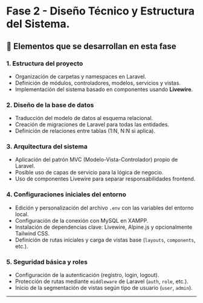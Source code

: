 # Fase 2 - Diseño Técnico y Estructura del Sistema.

## 🔧 Elementos que se desarrollan en esta fase

### 1. Estructura del proyecto
- Organización de carpetas y namespaces en Laravel.
- Definición de módulos, controladores, modelos, servicios y vistas.
- Implementación del sistema basado en componentes usando **Livewire**.

### 2. Diseño de la base de datos
- Traducción del modelo de datos al esquema relacional.
- Creación de migraciones de Laravel para todas las entidades.
- Definición de relaciones entre tablas (1:N, N:N si aplica).

### 3. Arquitectura del sistema
- Aplicación del patrón MVC (Modelo-Vista-Controlador) propio de Laravel.
- Posible uso de capas de servicio para la lógica de negocio.
- Uso de componentes Livewire para separar responsabilidades frontend.

### 4. Configuraciones iniciales del entorno
- Edición y personalización del archivo `.env` con las variables del entorno local.
- Configuración de la conexión con MySQL en XAMPP.
- Instalación de dependencias clave: Livewire, Alpine.js y opcionalmente Tailwind CSS.
- Definición de rutas iniciales y carga de vistas base (`layouts`, `components`, etc.).

### 5. Seguridad básica y roles
- Configuración de la autenticación (registro, login, logout).
- Protección de rutas mediante `middleware` de Laravel (`auth`, `role`, etc.).
- Inicio de la segmentación de vistas según tipo de usuario (`user`, `admin`).

---